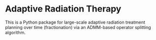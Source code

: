 # Adaptive Radiation Therapy
This is a Python package for large-scale adaptive radiation treatment planning over time (fractionation) via an ADMM-based operator splitting algorithm.
